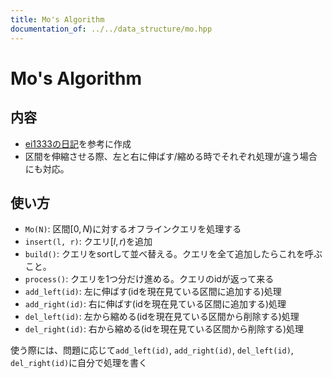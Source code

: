```yaml
---
title: Mo's Algorithm
documentation_of: ../../data_structure/mo.hpp
---
```


# Mo's Algorithm
## 内容
- [ei1333の日記](https://ei1333.hateblo.jp/entry/2017/09/11/211011)を参考に作成
- 区間を伸縮させる際、左と右に伸ばす/縮める時でそれぞれ処理が違う場合にも対応。

## 使い方
- `Mo(N)`: 区間$[0, N)$に対するオフラインクエリを処理する
- `insert(l, r)`: クエリ$[l, r)$を追加
- `build()`: クエリをsortして並べ替える。クエリを全て追加したらこれを呼ぶこと。
- `process()`: クエリを1つ分だけ進める。クエリのidが返って来る
- `add_left(id)`: 左に伸ばす(idを現在見ている区間に追加する)処理
- `add_right(id)`: 右に伸ばす(idを現在見ている区間に追加する)処理
- `del_left(id)`: 左から縮める(idを現在見ている区間から削除する)処理
- `del_right(id)`: 右から縮める(idを現在見ている区間から削除する)処理

使う際には、問題に応じて`add_left(id)`, `add_right(id)`, `del_left(id)`, `del_right(id)`に自分で処理を書く